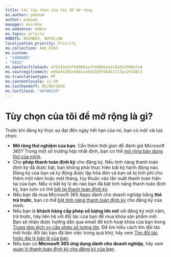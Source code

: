 ```yaml
---
title: Các tùy chọn của tôi để mở rộng
ms.author: pebaum
author: pebaum
manager: mnirkhe
ms.audience: Admin
ms.topic: article
ROBOTS: NOINDEX, NOFOLLOW
localization_priority: Priority
ms.collection: Adm_O365
ms.custom:
- "1400006"
- "5832"
ms.openlocfilehash: e75243e24f609601e3f4d0014a318a55294be7a4
ms.sourcegitcommit: e09af4285c6b81ca0a5320fdb811713ac25748c3
ms.translationtype: MT
ms.contentlocale: vi-VN
ms.lasthandoff: 06/09/2020
ms.locfileid: "44708155"
---
```

# <a name="what-are-my-options-to-extend"></a>Tùy chọn của tôi để mở rộng là gì?

Trước khi đăng ký thực sự đạt đến ngày hết hạn của nó, bạn có một vài lựa chọn:

- **Mở rộng thử nghiệm của bạn**.  Cần thêm thời gian để đánh giá Microsoft 365? Trong một số trường hợp nhất định, bạn có thể [mở rộng bản dùng thử của mình](https://docs.microsoft.com/microsoft-365/commerce/extend-your-trial?view=o365-worldwide).  
- Cho **phép thanh toán định kỳ** cho đăng ký. Nếu tính năng thanh toán định kỳ đã được bật, bạn không phải thực hiện bất kỳ hành động nào. Đăng ký của bạn sẽ tự động được lập hóa đơn và bạn sẽ bị tính phí cho thêm một năm hoặc một tháng, tùy thuộc vào tần suất thanh toán hiện tại của bạn. Nếu vì bất kỳ lý do nào bạn đã bật tính năng thanh toán định kỳ, bạn luôn có thể [bật lại thanh toán định kỳ](https://docs.microsoft.com/microsoft-365/commerce/subscriptions/renew-your-subscription?view=o365-worldwide).
- Nếu bạn đã mua Microsoft 365 Apps dành cho doanh nghiệp bằng **thẻ trả trước**, bạn có thể [bật tính năng thanh toán định kỳ](https://docs.microsoft.com/microsoft-365/commerce/subscriptions/renew-your-subscription?view=o365-worldwide) cho đăng ký của mình.
- Nếu bạn là **khách hàng cấp phép số lượng lớn mở** với đăng ký một năm, trả trước, hãy liên hệ với đối tác của bạn để mua khóa sản phẩm mới. Bạn sẽ nhận được hướng dẫn qua email để kích hoạt khóa của bạn trong [Trung tâm dịch vụ cấp phép số lượng lớn](https://go.microsoft.com/fwlink/p/?LinkID=282016). Để tìm hiểu cách tìm đối tác mới hoặc đối tác bạn đã làm việc trong quá khứ, hãy xem [Tìm đối tác hoặc đại lý bán lẻ của bạn](https://docs.microsoft.com/microsoft-365/admin/manage/find-your-partner-or-reseller?view=o365-worldwide).
- Nếu bạn có **Microsoft 365 ứng dụng dành cho doanh nghiệp**, hãy xem [quản lý thanh toán định kỳ cho đăng ký của bạn](https://docs.microsoft.com/microsoft-365/commerce/subscriptions/renew-your-subscription?view=o365-worldwide).
